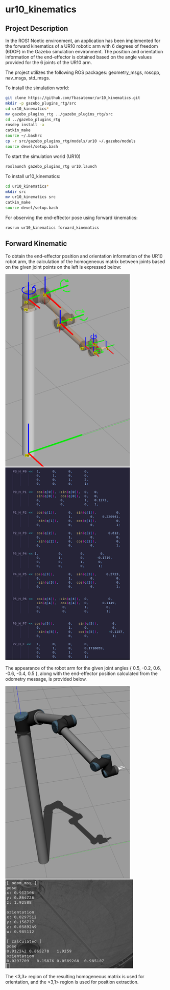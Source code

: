 # ur10_kinematics

## Project Description

In the ROS1 Noetic environment, an application has been implemented for the forward kinematics of a UR10 robotic arm with 6 degrees of freedom (6DOF) in the Gazebo simulation environment. The position and orientation information of the end-effector is obtained based on the angle values provided for the 6 joints of the UR10 arm.

The project utilizes the following ROS packages: geometry_msgs, roscpp, nav_msgs, std_msgs.

To install the simulation world:
```bash
git clone https://github.com/fbasatemur/ur10_kinematics.git
mkdir -p gazebo_plugins_rtg/src
cd ur10_kinematics*
mv gazebo_plugins_rtg ../gazebo_plugins_rtg/src
cd ../gazebo_plugins_rtg
rosdep install -a
catkin_make
source ~/.bashrc
cp -r src/gazebo_plugins_rtg/models/ur10 ~/.gazebo/models
source devel/setup.bash
```

To start the simulation world (UR10)
```bash
roslaunch gazebo_plugins_rtg ur10.launch
```

To install ur10_kinematics:
```bash
cd ur10_kinematics*
mkdir src 
mv ur10_kinematics src
catkin_make
source devel/setup.bash
```

For observing the end-effector pose using forward kinematics:
```bash
rosrun ur10_kinematics forward_kinematics
```

## Forward Kinematic
To obtain the end-effector position and orientation information of the UR10 robot arm, the calculation of the homogeneous matrix between joints based on the given joint points on the left is expressed below:

<p float="left">
  <img src="https://github.com/fbasatemur/ur10_kinematics/blob/main/doc/quest1_0.png?ref_type=heads" width="390" height="600"/>
  <img src="https://github.com/fbasatemur/ur10_kinematics/blob/main/doc/quest1_1.png?ref_type=heads" width="390" height="600"/> 
</p>

The appearance of the robot arm for the given joint angles { 0.5, -0.2, 0.6, -0.6, -0.4, 0.5 }, along with the end-effector position calculated from the odometry message, is provided below.

<p float="left">
  <img src="https://github.com/fbasatemur/ur10_kinematics/blob/main/doc/quest1_2.png?ref_type=heads" width="390" height="600"/>
  <img src="https://github.com/fbasatemur/ur10_kinematics/blob/main/doc/quest1_3.png?ref_type=heads" width="400" height="277"/> 
</p>

The <3,3> region of the resulting homogeneous matrix is used for orientation, and the <3,1> region is used for position extraction.
